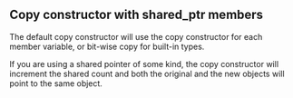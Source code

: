 ## Copy constructor with shared_ptr members

The default copy constructor will use the copy constructor for each member variable, or bit-wise copy for built-in types.

If you are using a shared pointer of some kind, the copy constructor will increment the shared count and both the original and the new objects will point to the same object.

